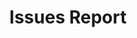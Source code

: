 ---
layout: article
title: Issues Report
draft: false
wistia:
  video: false
  id:
related-articles:
  - article:
---
